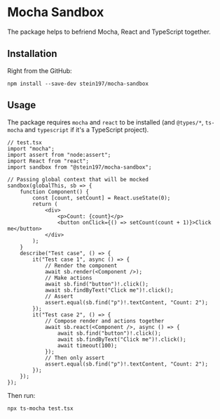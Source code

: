 # Mocha Sandbox
The package helps to befriend Mocha, React and TypeScript together.

## Installation
Right from the GitHub:
```
npm install --save-dev stein197/mocha-sandbox
```

## Usage
The package requires `mocha` and `react` to be installed (and `@types/*`, `ts-mocha` and `typescript` if it's a TypeScript project).
```tsx
// test.tsx
import "mocha";
import assert from "node:assert";
import React from "react";
import sandbox from "@stein197/mocha-sandbox";

// Passing global context that will be mocked
sandbox(globalThis, sb => {
	function Component() {
		const [count, setCount] = React.useState(0);
		return (
			<div>
				<p>Count: {count}</p>
				<button onClick={() => setCount(count + 1)}>Click me</button>
			</div>
		);
	}
	describe("Test case", () => {
		it("Test case 1", async () => {
			// Render the component
			await sb.render(<Component />);
			// Make actions
			await sb.find("button")!.click();
			await sb.findByText("Click me")!.click();
			// Assert
			assert.equal(sb.find("p")!.textContent, "Count: 2");
		});
		it("Test case 2", () => {
			// Compose render and actions together
			await sb.react(<Component />, async () => {
				await sb.find("button")!.click();
				await sb.findByText("Click me")!.click();
				await timeout(100);
			});
			// Then only assert
			assert.equal(sb.find("p")!.textContent, "Count: 2");
		});
	});
});
```

Then run:
```
npx ts-mocha test.tsx
```
